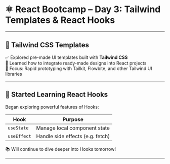 # ⚛️ React Bootcamp – Day 3: Tailwind Templates & React Hooks

---

## 🎨 Tailwind CSS Templates

✅ Explored pre-made UI templates built with **Tailwind CSS**  
🧩 Learned how to integrate ready-made designs into React projects  
🎯 Focus: Rapid prototyping with Tailkit, Flowbite, and other Tailwind UI libraries

---

## 🔄 Started Learning React Hooks

Began exploring powerful features of Hooks:

| Hook       | Purpose                           |
|------------|-----------------------------------|
| `useState` | Manage local component state      |
| `useEffect`| Handle side effects (e.g. fetch)  |

📚 Will continue to dive deeper into Hooks tomorrow!

---
